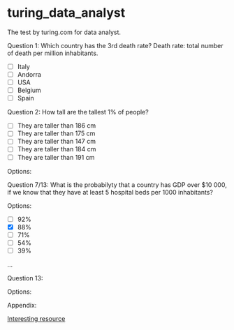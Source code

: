 # turing_data_analyst
The test by turing.com for data analyst.

Question 1: 
Which country has the 3rd death rate? Death rate: total number of death per million inhabitants.
- [ ] Italy
- [ ] Andorra
- [ ] USA
- [ ] Belgium
- [ ] Spain

Question 2: 
How tall are the tallest 1% of people?
- [ ] They are taller than 186 cm
- [ ] They are taller than 175 cm
- [ ] They are taller than 147 cm
- [ ] They are taller than 184 cm
- [ ] They are taller than 191 cm

Options:

Question 7/13: What is the probabilyty that a country has GDP over $10 000, if we know that they have at least 5 hospital beds per 1000 inhabitants?

Options:
- [ ] 92%
- [x] 88%
- [ ] 71%
- [ ] 54%
- [ ] 39%

...

Question 13:

Options:

Appendix:

[Interesting resource](https://ethanweed.github.io/pythonbook/05.02-ttest.html#)
